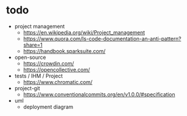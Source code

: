 # todo

- project management
  - https://en.wikipedia.org/wiki/Project_management
  - https://www.quora.com/Is-code-documentation-an-anti-pattern?share=1
  - https://handbook.sparksuite.com/
- open-source
  - https://crowdin.com/
  - https://opencollective.com/
- tests / IHM / Project
  - https://www.chromatic.com/
- project-git
  - https://www.conventionalcommits.org/en/v1.0.0/#specification
- uml
  - deployment diagram